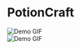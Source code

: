 # PotionCraft
![Demo GIF](https://github.com/ShahzodHD/PotionCraft/blob/main/gameplay.gif)
<br>
![Demo GIF](https://github.com/ShahzodHD/PotionCraft/blob/main/gameplay2.gif)
